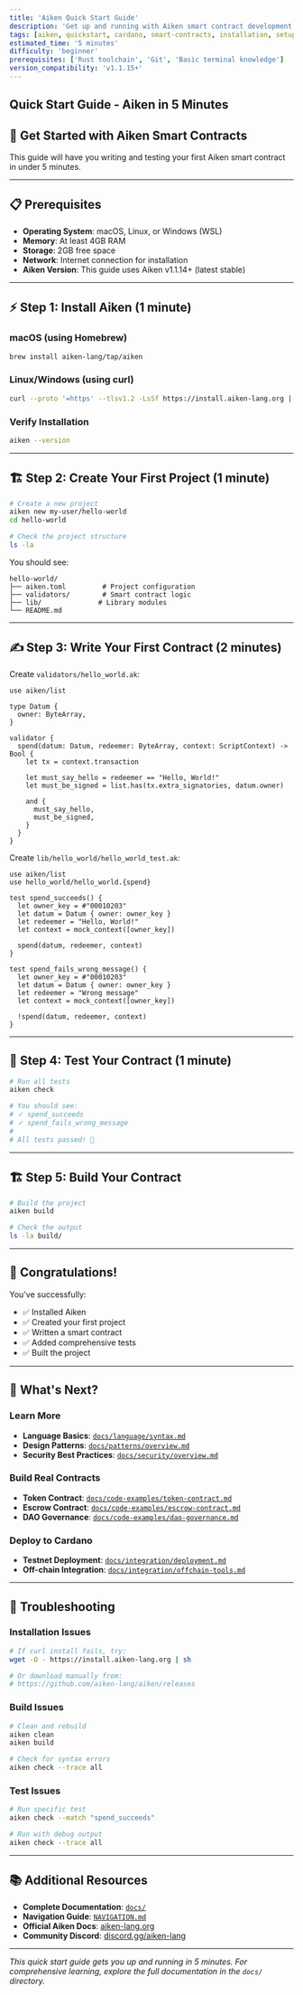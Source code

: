 ```yaml
---
title: 'Aiken Quick Start Guide'
description: 'Get up and running with Aiken smart contract development in 5 minutes'
tags: [aiken, quickstart, cardano, smart-contracts, installation, setup]
estimated_time: '5 minutes'
difficulty: 'beginner'
prerequisites: ['Rust toolchain', 'Git', 'Basic terminal knowledge']
version_compatibility: 'v1.1.15+'
---
```


## Quick Start Guide - Aiken in 5 Minutes

## 🚀 **Get Started with Aiken Smart Contracts**

This guide will have you writing and testing your first Aiken smart contract in under 5 minutes.

---

## 📋 **Prerequisites**

- **Operating System**: macOS, Linux, or Windows (WSL)
- **Memory**: At least 4GB RAM
- **Storage**: 2GB free space
- **Network**: Internet connection for installation
- **Aiken Version**: This guide uses Aiken v1.1.14+ (latest stable)

---

## ⚡ **Step 1: Install Aiken (1 minute)**

### **macOS (using Homebrew)**

```bash
brew install aiken-lang/tap/aiken
```

### **Linux/Windows (using curl)**

```bash
curl --proto '=https' --tlsv1.2 -LsSf https://install.aiken-lang.org | sh
```

### **Verify Installation**

```bash
aiken --version
```

---

## 🏗️ **Step 2: Create Your First Project (1 minute)**

```bash
# Create a new project
aiken new my-user/hello-world
cd hello-world

# Check the project structure
ls -la
```

You should see:

```
hello-world/
├── aiken.toml         # Project configuration
├── validators/        # Smart contract logic
├── lib/              # Library modules
└── README.md
```

---

## ✍️ **Step 3: Write Your First Contract (2 minutes)**

Create `validators/hello_world.ak`:

```aiken
use aiken/list

type Datum {
  owner: ByteArray,
}

validator {
  spend(datum: Datum, redeemer: ByteArray, context: ScriptContext) -> Bool {
    let tx = context.transaction

    let must_say_hello = redeemer == "Hello, World!"
    let must_be_signed = list.has(tx.extra_signatories, datum.owner)

    and {
      must_say_hello,
      must_be_signed,
    }
  }
}
```

Create `lib/hello_world/hello_world_test.ak`:

```aiken
use aiken/list
use hello_world/hello_world.{spend}

test spend_succeeds() {
  let owner_key = #"00010203"
  let datum = Datum { owner: owner_key }
  let redeemer = "Hello, World!"
  let context = mock_context([owner_key])

  spend(datum, redeemer, context)
}

test spend_fails_wrong_message() {
  let owner_key = #"00010203"
  let datum = Datum { owner: owner_key }
  let redeemer = "Wrong message"
  let context = mock_context([owner_key])

  !spend(datum, redeemer, context)
}
```

---

## 🧪 **Step 4: Test Your Contract (1 minute)**

```bash
# Run all tests
aiken check

# You should see:
# ✓ spend_succeeds
# ✓ spend_fails_wrong_message
#
# All tests passed! 🎉
```

---

## 🏗️ **Step 5: Build Your Contract**

```bash
# Build the project
aiken build

# Check the output
ls -la build/
```

---

## 🎉 **Congratulations!**

You've successfully:

- ✅ Installed Aiken
- ✅ Created your first project
- ✅ Written a smart contract
- ✅ Added comprehensive tests
- ✅ Built the project

---

## 🚀 **What's Next?**

### **Learn More**

- **Language Basics**: [`docs/language/syntax.md`](docs/language/syntax.md)
- **Design Patterns**: [`docs/patterns/overview.md`](docs/patterns/overview.md)
- **Security Best Practices**: [`docs/security/overview.md`](docs/security/overview.md)

### **Build Real Contracts**

- **Token Contract**: [`docs/code-examples/token-contract.md`](docs/code-examples/token-contract.md)
- **Escrow Contract**: [`docs/code-examples/escrow-contract.md`](docs/code-examples/escrow-contract.md)
- **DAO Governance**: [`docs/code-examples/dao-governance.md`](docs/code-examples/dao-governance.md)

### **Deploy to Cardano**

- **Testnet Deployment**: [`docs/integration/deployment.md`](docs/integration/deployment.md)
- **Off-chain Integration**: [`docs/integration/offchain-tools.md`](docs/integration/offchain-tools.md)

---

## 🔧 **Troubleshooting**

### **Installation Issues**

```bash
# If curl install fails, try:
wget -O - https://install.aiken-lang.org | sh

# Or download manually from:
# https://github.com/aiken-lang/aiken/releases
```

### **Build Issues**

```bash
# Clean and rebuild
aiken clean
aiken build

# Check for syntax errors
aiken check --trace all
```

### **Test Issues**

```bash
# Run specific test
aiken check --match "spend_succeeds"

# Run with debug output
aiken check --trace all
```

---

## 📚 **Additional Resources**

- **Complete Documentation**: [`docs/`](docs/)
- **Navigation Guide**: [`NAVIGATION.md`](NAVIGATION.md)
- **Official Aiken Docs**: [aiken-lang.org](https://aiken-lang.org/)
- **Community Discord**: [discord.gg/aiken-lang](https://discord.gg/aiken-lang)

---

_This quick start guide gets you up and running in 5 minutes. For comprehensive learning, explore the full documentation in the `docs/` directory._
